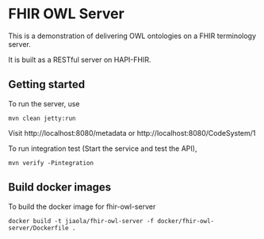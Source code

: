 # FHIR OWL Server

This is a demonstration of delivering OWL ontologies on a FHIR terminology server. 

It is built as a RESTful server on HAPI-FHIR.

## Getting started

To run the server, use

```
mvn clean jetty:run  
``` 

Visit http://localhost:8080/metadata or http://localhost:8080/CodeSystem/1

To run integration test (Start the service and test the API), 

```
mvn verify -Pintegration 
```

## Build docker images

To build the docker image for fhir-owl-server

``` 
docker build -t jiaola/fhir-owl-server -f docker/fhir-owl-server/Dockerfile .
```